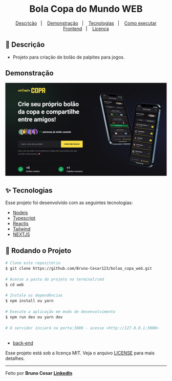 <h1 align="center">Bola Copa do Mundo WEB</h1>

<p align="center">
  <a href="#-descricao">Descrição</a>&nbsp;&nbsp;&nbsp;|&nbsp;&nbsp;&nbsp;
  <a href="#-demonstração">Demonstração</a>&nbsp;&nbsp;&nbsp;|&nbsp;&nbsp;&nbsp;
  <a href="#-tecnologias">Tecnologias</a>&nbsp;&nbsp;&nbsp;|&nbsp;&nbsp;&nbsp;
  <a href="#-como-executar-frontend">Como executar Frontend</a>&nbsp;&nbsp;&nbsp;|&nbsp;&nbsp;&nbsp;
  <a href="#-licença">Licença</a>
</p>

## 📜 Descrição

- Projeto para criação de bolão de palpites para jogos.

## Demonstração

<img width="800px" alt="home" src="./.github/home.png">

## ✨ Tecnologias

Esse projeto foi desenvolvido com as seguintes tecnologias:

- [Nodejs](https://nodejs.org/en/)
- [Typescript](https://www.typescriptlang.org/)
- [Reactjs](https://pt-br.reactjs.org/)
- [Tailwind](https://tailwindcss.com/)
- [NEXTJS](https://nextjs.org/)

## 🎲 Rodando o Projeto

```bash
# Clone este repositório
$ git clone https://github.com/Bruno-Cesar123/bolao_copa_web.git

# Acesse a pasta do projeto no terminal/cmd
$ cd web

# Instale as dependências
$ npm install ou yarn

# Execute a aplicação em modo de desenvolvimento
$ npm run dev ou yarn dev

# O servidor inciará na porta:3000 - acesse <http://127.0.0.1:3000>



```
- [back-end](https://github.com/Bruno-Cesar123/bolao_copa_server)

Esse projeto está sob a licença MIT. Veja o arquivo [LICENSE](license) para mais detalhes.

---

Feito por **Bruno Cesar** [**LinkedIn**](https://www.linkedin.com/in/bruno-cesar-b0039715a/)